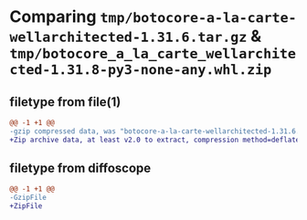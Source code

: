 # Comparing `tmp/botocore-a-la-carte-wellarchitected-1.31.6.tar.gz` & `tmp/botocore_a_la_carte_wellarchitected-1.31.8-py3-none-any.whl.zip`

## filetype from file(1)

```diff
@@ -1 +1 @@
-gzip compressed data, was "botocore-a-la-carte-wellarchitected-1.31.6.tar", last modified: Thu Jul 20 01:20:47 2023, max compression
+Zip archive data, at least v2.0 to extract, compression method=deflate
```

## filetype from diffoscope

```diff
@@ -1 +1 @@
-GzipFile
+ZipFile
```


